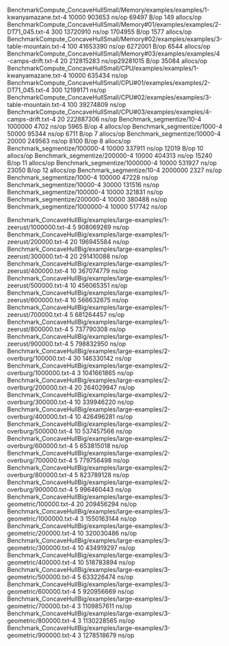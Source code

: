 BenchmarkCompute_ConcaveHullSmall/Memory/examples/examples/1-kwanyamazane.txt-4         	   10000	    903653 ns/op	   69497 B/op	     149 allocs/op
BenchmarkCompute_ConcaveHullSmall/Memory#01/examples/examples/2-DT71_045.txt-4          	     300	  13720910 ns/op 1704955 B/op	    1577 allocs/op
BenchmarkCompute_ConcaveHullSmall/Memory#02/examples/examples/3-table-mountain.txt-4    	     100	  41653390 ns/op 6272001 B/op	    6544 allocs/op
BenchmarkCompute_ConcaveHullSmall/Memory#03/examples/examples/4-camps-drift.txt-4       	      20	 212815283 ns/op29281015 B/op	   35084 allocs/op
BenchmarkCompute_ConcaveHullSmall/CPU/examples/examples/1-kwanyamazane.txt-4         	   10000	    635434 ns/op
BenchmarkCompute_ConcaveHullSmall/CPU#01/examples/examples/2-DT71_045.txt-4          	     300	  12199171 ns/op
BenchmarkCompute_ConcaveHullSmall/CPU#02/examples/examples/3-table-mountain.txt-4    	     100	  39274809 ns/op
BenchmarkCompute_ConcaveHullSmall/CPU#03/examples/examples/4-camps-drift.txt-4       	      20	 222887306 ns/op
Benchmark_segmentize/10-4         	 1000000	      4702 ns/op	    5965 B/op	       4 allocs/op
Benchmark_segmentize/1000-4       	   50000	     95344 ns/op	    6711 B/op	       7 allocs/op
Benchmark_segmentize/10000-4      	   20000	    249563 ns/op	    8100 B/op	       8 allocs/op
Benchmark_segmentize/100000-4     	   10000	    337911 ns/op	   12019 B/op	      10 allocs/op
Benchmark_segmentize/200000-4     	   10000	    404313 ns/op	   15240 B/op	      11 allocs/op
Benchmark_segmentize/1000000-4    	   10000	    531927 ns/op	   23050 B/op	      12 allocs/op
Benchmark_segmentize/10-4         	 2000000	      2327 ns/op
Benchmark_segmentize/1000-4       	  100000	     47228 ns/op
Benchmark_segmentize/10000-4      	   30000	    131516 ns/op
Benchmark_segmentize/100000-4     	   10000	    321831 ns/op
Benchmark_segmentize/200000-4     	   10000	    380488 ns/op
Benchmark_segmentize/1000000-4    	   10000	    517742 ns/op




Benchmark_ConcaveHullBig/examples/large-examples/1-zeerust/1000000.txt-4         	       5	 908069269 ns/op
Benchmark_ConcaveHullBig/examples/large-examples/1-zeerust/200000.txt-4          	      20	 196945584 ns/op
Benchmark_ConcaveHullBig/examples/large-examples/1-zeerust/300000.txt-4          	      20	 291410088 ns/op
Benchmark_ConcaveHullBig/examples/large-examples/1-zeerust/400000.txt-4          	      10	 367074779 ns/op
Benchmark_ConcaveHullBig/examples/large-examples/1-zeerust/500000.txt-4          	      10	 456065351 ns/op
Benchmark_ConcaveHullBig/examples/large-examples/1-zeerust/600000.txt-4          	      10	 566632675 ns/op
Benchmark_ConcaveHullBig/examples/large-examples/1-zeerust/700000.txt-4          	       5	 681264457 ns/op
Benchmark_ConcaveHullBig/examples/large-examples/1-zeerust/800000.txt-4          	       5	 737790308 ns/op
Benchmark_ConcaveHullBig/examples/large-examples/1-zeerust/900000.txt-4          	       5	 798832950 ns/op
Benchmark_ConcaveHullBig/examples/large-examples/2-overburg/100000.txt-4         	      30	 146330142 ns/op
Benchmark_ConcaveHullBig/examples/large-examples/2-overburg/1000000.txt-4        	       3	1041661865 ns/op
Benchmark_ConcaveHullBig/examples/large-examples/2-overburg/200000.txt-4         	      20	 264029947 ns/op
Benchmark_ConcaveHullBig/examples/large-examples/2-overburg/300000.txt-4         	      10	 339946220 ns/op
Benchmark_ConcaveHullBig/examples/large-examples/2-overburg/400000.txt-4         	      10	 426496281 ns/op
Benchmark_ConcaveHullBig/examples/large-examples/2-overburg/500000.txt-4         	      10	 537457566 ns/op
Benchmark_ConcaveHullBig/examples/large-examples/2-overburg/600000.txt-4         	       5	 653815018 ns/op
Benchmark_ConcaveHullBig/examples/large-examples/2-overburg/700000.txt-4         	       5	 779756498 ns/op
Benchmark_ConcaveHullBig/examples/large-examples/2-overburg/800000.txt-4         	       5	 823789128 ns/op
Benchmark_ConcaveHullBig/examples/large-examples/2-overburg/900000.txt-4         	       5	 996460443 ns/op
Benchmark_ConcaveHullBig/examples/large-examples/3-geometric/100000.txt-4        	      20	 209456294 ns/op
Benchmark_ConcaveHullBig/examples/large-examples/3-geometric/1000000.txt-4       	       3	1550163144 ns/op
Benchmark_ConcaveHullBig/examples/large-examples/3-geometric/200000.txt-4        	      10	 320030486 ns/op
Benchmark_ConcaveHullBig/examples/large-examples/3-geometric/300000.txt-4        	      10	 434919297 ns/op
Benchmark_ConcaveHullBig/examples/large-examples/3-geometric/400000.txt-4        	      10	 518783894 ns/op
Benchmark_ConcaveHullBig/examples/large-examples/3-geometric/500000.txt-4        	       5	 633226474 ns/op
Benchmark_ConcaveHullBig/examples/large-examples/3-geometric/600000.txt-4        	       5	 920956669 ns/op
Benchmark_ConcaveHullBig/examples/large-examples/3-geometric/700000.txt-4        	       3	1109857611 ns/op
Benchmark_ConcaveHullBig/examples/large-examples/3-geometric/800000.txt-4        	       3	1130228565 ns/op
Benchmark_ConcaveHullBig/examples/large-examples/3-geometric/900000.txt-4        	       3	1278518679 ns/op
